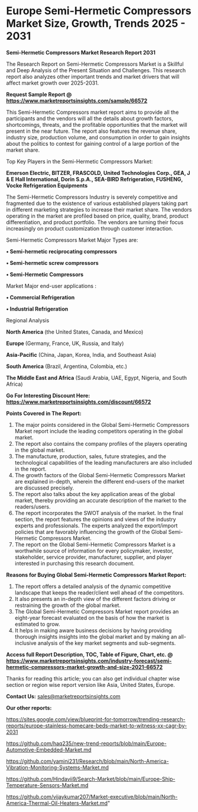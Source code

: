 # Europe Semi-Hermetic Compressors Market Size, Growth, Trends 2025 - 2031

<strong>Semi-Hermetic Compressors Market Research Report 2031</strong>

The Research Report on Semi-Hermetic Compressors Market is a Skillful and Deep Analysis of the Present Situation and Challenges. This research report also analyzes other important trends and market drivers that will affect market growth over 2025-2031.

<strong>Request Sample Report @ <a href=https://www.marketreportsinsights.com/sample/66572>https://www.marketreportsinsights.com/sample/66572</a></strong>

This Semi-Hermetic Compressors market report aims to provide all the participants and the vendors will all the details about growth factors, shortcomings, threats, and the profitable opportunities that the market will present in the near future. The report also features the revenue share, industry size, production volume, and consumption in order to gain insights about the politics to contest for gaining control of a large portion of the market share.

Top Key Players in the Semi-Hermetic Compressors Market:

<strong>Emerson Electric, BITZER, FRASCOLD, United Technologies Corp., GEA, J & E Hall International, Dorin S.p.A., SEA-BIRD Refrigeration, FUSHENG, Vocke Refrigeration Equipments</strong>

The Semi-Hermetic Compressors Industry is severely competitive and fragmented due to the existence of various established players taking part in different marketing strategies to increase their market share. The vendors operating in the market are profiled based on price, quality, brand, product differentiation, and product portfolio. The vendors are turning their focus increasingly on product customization through customer interaction.

Semi-Hermetic Compressors Market Major Types are:

<strong>• Semi-hermetic reciprocating compressors

• Semi-hermetic screw compressors

• Semi-Hermetic Compressors</strong>

Market Major end-user applications :

<strong>• Commercial Refrigeration

• Industrial Refrigeration</strong>

Regional Analysis

</u><strong><b>North America</b></strong> (the United States, Canada, and Mexico)

<strong><b>Europe </b></strong>(Germany, France, UK, Russia, and Italy)

<strong><b>Asia-Pacific</b></strong> (China, Japan, Korea, India, and Southeast Asia)

<strong><b>South America</b></strong> (Brazil, Argentina, Colombia, etc.)

<strong><b>The Middle East and Africa</b></strong> (Saudi Arabia, UAE, Egypt, Nigeria, and South Africa)

<strong>Go For Interesting Discount Here: <a href=https://www.marketreportsinsights.com/discount/66572>https://www.marketreportsinsights.com/discount/66572</a></strong>

<strong>Points Covered in The Report:</strong>
<ol>
  <li>The major points considered in the Global Semi-Hermetic Compressors Market report include the leading competitors operating in the global market.</li>
  <li>The report also contains the company profiles of the players operating in the global market.</li>
  <li>The manufacture, production, sales, future strategies, and the technological capabilities of the leading manufacturers are also included in the report.</li>
  <li>The growth factors of the Global Semi-Hermetic Compressors Market are explained in-depth, wherein the different end-users of the market are discussed precisely.</li>
  <li>The report also talks about the key application areas of the global market, thereby providing an accurate description of the market to the readers/users.</li>
  <li>The report incorporates the SWOT analysis of the market. In the final section, the report features the opinions and views of the industry experts and professionals. The experts analyzed the export/import policies that are favorably influencing the growth of the Global Semi-Hermetic Compressors Market.</li>
  <li>The report on the Global Semi-Hermetic Compressors Market is a worthwhile source of information for every policymaker, investor, stakeholder, service provider, manufacturer, supplier, and player interested in purchasing this research document.</li>
</ol>
<strong>Reasons for Buying Global Semi-Hermetic Compressors Market Report:</strong>

<ol>
  <li>The report offers a detailed analysis of the dynamic competitive landscape that keeps the reader/client well ahead of the competitors.</li>
  <li>It also presents an in-depth view of the different factors driving or restraining the growth of the global market.</li>
  <li>The Global Semi-Hermetic Compressors Market report provides an eight-year forecast evaluated on the basis of how the market is estimated to grow.</li>
  <li>It helps in making aware business decisions by having providing thorough insights insights into the global market and by making an all-inclusive analysis of the key market segments and sub-segments.</li>
</ol>
<strong>Access full Report Description, TOC, Table of Figure, Chart, etc. @ <a href=https://www.marketreportsinsights.com/industry-forecast/semi-hermetic-compressors-market-growth-and-size-2021-66572>https://www.marketreportsinsights.com/industry-forecast/semi-hermetic-compressors-market-growth-and-size-2021-66572</a></strong>


Thanks for reading this article; you can also get individual chapter wise section or region wise report version like Asia, United States, Europe.

<strong>Contact Us:</strong>
sales@marketreportsinsights.com

<strong>Our other reports:</strong>

<a href=https://sites.google.com/view/blueprint-for-tomorrow/trending-research-reports/europe-stainless-homecare-beds-market-to-witness-xx-cagr-by-2031>https://sites.google.com/view/blueprint-for-tomorrow/trending-research-reports/europe-stainless-homecare-beds-market-to-witness-xx-cagr-by-2031</a>

<a href=https://github.com/haq235/new-trend-reports/blob/main/Europe-Automotive-Embedded-Market.md>https://github.com/haq235/new-trend-reports/blob/main/Europe-Automotive-Embedded-Market.md</a>

<a href=https://github.com/yamini231/Research/blob/main/North-America-Vibration-Monitoring-Systems-Market.md>https://github.com/yamini231/Research/blob/main/North-America-Vibration-Monitoring-Systems-Market.md</a>

<a href=https://github.com/Hindavii9/Search-Market/blob/main/Europe-Ship-Temperature-Sensors-Market.md>https://github.com/Hindavii9/Search-Market/blob/main/Europe-Ship-Temperature-Sensors-Market.md</a>

<a href=https://github.com/vijaykumar207/Market-executive/blob/main/North-America-Thermal-Oil-Heaters-Market.md>https://github.com/vijaykumar207/Market-executive/blob/main/North-America-Thermal-Oil-Heaters-Market.md</a>"
